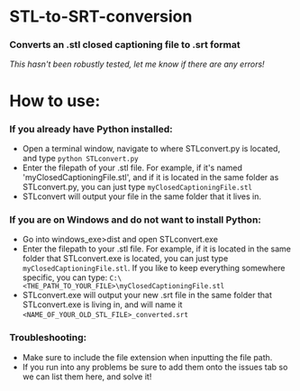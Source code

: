 # STL-to-SRT-conversion
### Converts an .stl closed captioning file to .srt format
*This hasn't been robustly tested, let me know if there are any errors!*

# How to use:
### If you already have Python installed:
- Open a terminal window, navigate to where STLconvert.py is located, and type `python STLconvert.py`
- Enter the filepath of your .stl file. For example, if it's named 'myClosedCaptioningFile.stl', and if it is located in the same folder as STLconvert.py, you can just type `myClosedCaptioningFile.stl`
- STLconvert will output your file in the same folder that it lives in.

### If you are on Windows and do not want to install Python:
- Go into windows_exe>dist and open STLconvert.exe
- Enter the filepath to your .stl file. For example, if it is located in the same folder that STLconvert.exe is located, you can just type `myClosedCaptioningFile.stl`. If you like to keep everything somewhere specific, you can type: `C:\<THE_PATH_TO_YOUR_FILE>\myClosedCaptioningFile.stl`
- STLconvert.exe will output your new .srt file in the same folder that STLconvert.exe is living in, and will name it `<NAME_OF_YOUR_OLD_STL_FILE>_converted.srt`

### Troubleshooting:
- Make sure to include the file extension when inputting the file path.
- If you run into any problems be sure to add them onto the issues tab so we can list them here, and solve it!
